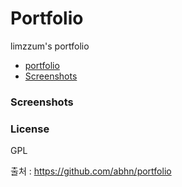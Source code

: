 # Portfolio

limzzum's portfolio

- [portfolio](https://limzzum.github.io/portfolio)
- [Screenshots](#screenshots)

### Screenshots


### License
GPL

출처 : https://github.com/abhn/portfolio
